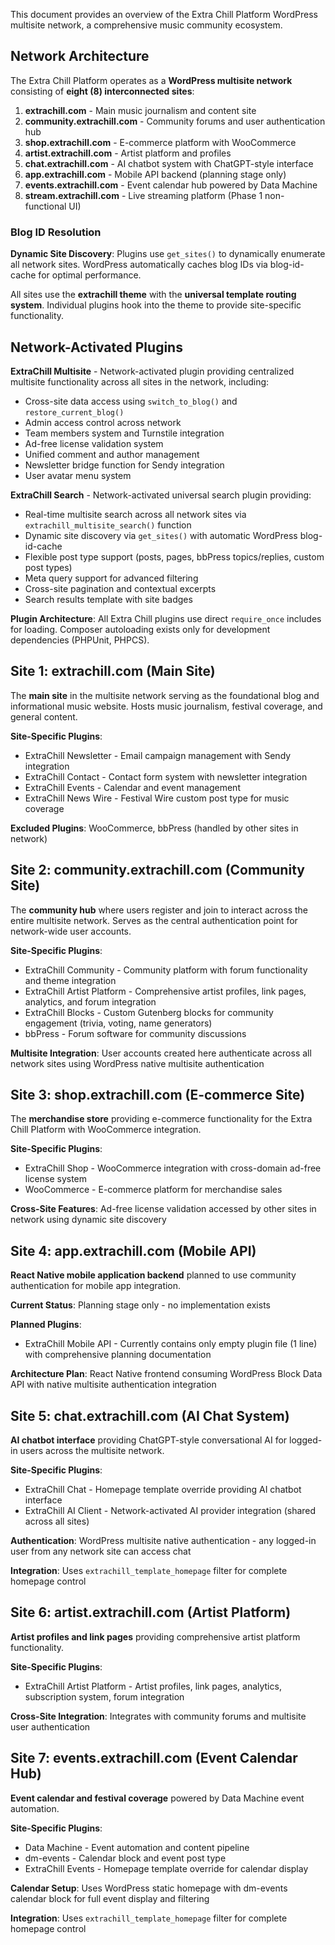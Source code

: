 This document provides an overview of the Extra Chill Platform WordPress multisite network, a comprehensive music community ecosystem.

## Network Architecture

The Extra Chill Platform operates as a **WordPress multisite network** consisting of **eight (8) interconnected sites**:

1. **extrachill.com** - Main music journalism and content site
2. **community.extrachill.com** - Community forums and user authentication hub
3. **shop.extrachill.com** - E-commerce platform with WooCommerce
4. **artist.extrachill.com** - Artist platform and profiles
5. **chat.extrachill.com** - AI chatbot system with ChatGPT-style interface
6. **app.extrachill.com** - Mobile API backend (planning stage only)
7. **events.extrachill.com** - Event calendar hub powered by Data Machine
8. **stream.extrachill.com** - Live streaming platform (Phase 1 non-functional UI)

### Blog ID Resolution

**Dynamic Site Discovery**: Plugins use `get_sites()` to dynamically enumerate all network sites. WordPress automatically caches blog IDs via blog-id-cache for optimal performance.

All sites use the **extrachill theme** with the **universal template routing system**. Individual plugins hook into the theme to provide site-specific functionality.

## Network-Activated Plugins

**ExtraChill Multisite** - Network-activated plugin providing centralized multisite functionality across all sites in the network, including:
- Cross-site data access using `switch_to_blog()` and `restore_current_blog()`
- Admin access control across network
- Team members system and Turnstile integration
- Ad-free license validation system
- Unified comment and author management
- Newsletter bridge function for Sendy integration
- User avatar menu system

**ExtraChill Search** - Network-activated universal search plugin providing:
- Real-time multisite search across all network sites via `extrachill_multisite_search()` function
- Dynamic site discovery via `get_sites()` with automatic WordPress blog-id-cache
- Flexible post type support (posts, pages, bbPress topics/replies, custom post types)
- Meta query support for advanced filtering
- Cross-site pagination and contextual excerpts
- Search results template with site badges

**Plugin Architecture**: All Extra Chill plugins use direct `require_once` includes for loading. Composer autoloading exists only for development dependencies (PHPUnit, PHPCS).

## Site 1: extrachill.com (Main Site)

The **main site** in the multisite network serving as the foundational blog and informational music website. Hosts music journalism, festival coverage, and general content.

**Site-Specific Plugins**:
- ExtraChill Newsletter - Email campaign management with Sendy integration
- ExtraChill Contact - Contact form system with newsletter integration
- ExtraChill Events - Calendar and event management
- ExtraChill News Wire - Festival Wire custom post type for music coverage

**Excluded Plugins**: WooCommerce, bbPress (handled by other sites in network)

## Site 2: community.extrachill.com (Community Site)

The **community hub** where users register and join to interact across the entire multisite network. Serves as the central authentication point for network-wide user accounts.

**Site-Specific Plugins**:
- ExtraChill Community - Community platform with forum functionality and theme integration
- ExtraChill Artist Platform - Comprehensive artist profiles, link pages, analytics, and forum integration
- ExtraChill Blocks - Custom Gutenberg blocks for community engagement (trivia, voting, name generators)
- bbPress - Forum software for community discussions

**Multisite Integration**: User accounts created here authenticate across all network sites using WordPress native multisite authentication

## Site 3: shop.extrachill.com (E-commerce Site)

The **merchandise store** providing e-commerce functionality for the Extra Chill Platform with WooCommerce integration.

**Site-Specific Plugins**:
- ExtraChill Shop - WooCommerce integration with cross-domain ad-free license system
- WooCommerce - E-commerce platform for merchandise sales

**Cross-Site Features**: Ad-free license validation accessed by other sites in network using dynamic site discovery

## Site 4: app.extrachill.com (Mobile API)

**React Native mobile application backend** planned to use community authentication for mobile app integration.

**Current Status**: Planning stage only - no implementation exists

**Planned Plugins**:
- ExtraChill Mobile API - Currently contains only empty plugin file (1 line) with comprehensive planning documentation

**Architecture Plan**: React Native frontend consuming WordPress Block Data API with native multisite authentication integration

## Site 5: chat.extrachill.com (AI Chat System)

**AI chatbot interface** providing ChatGPT-style conversational AI for logged-in users across the multisite network.

**Site-Specific Plugins**:
- ExtraChill Chat - Homepage template override providing AI chatbot interface
- ExtraChill AI Client - Network-activated AI provider integration (shared across all sites)

**Authentication**: WordPress multisite native authentication - any logged-in user from any network site can access chat

**Integration**: Uses `extrachill_template_homepage` filter for complete homepage control

## Site 6: artist.extrachill.com (Artist Platform)

**Artist profiles and link pages** providing comprehensive artist platform functionality.

**Site-Specific Plugins**:
- ExtraChill Artist Platform - Artist profiles, link pages, analytics, subscription system, forum integration

**Cross-Site Integration**: Integrates with community forums and multisite user authentication

## Site 7: events.extrachill.com (Event Calendar Hub)

**Event calendar and festival coverage** powered by Data Machine event automation.

**Site-Specific Plugins**:
- Data Machine - Event automation and content pipeline
- dm-events - Calendar block and event post type
- ExtraChill Events - Homepage template override for calendar display

**Calendar Setup**: Uses WordPress static homepage with dm-events calendar block for full event display and filtering

**Integration**: Uses `extrachill_template_homepage` filter for complete homepage control